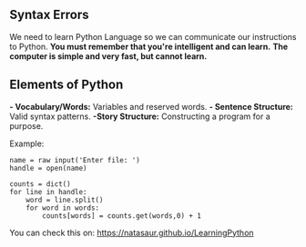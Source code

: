 ## Syntax Errors
We need to learn Python Language so we can communicate our instructions to Python.
**You must remember that you're intelligent and can learn.**
**The computer is simple and very fast, but cannot learn.**

## Elements of Python
**- Vocabulary/Words:** Variables and reserved words.
**- Sentence Structure:** Valid syntax patterns.
**-Story Structure:** Constructing a program for a purpose.

Example:

```
name = raw input('Enter file: ')
handle = open(name)

counts = dict()
for line in handle:
    word = line.split()
    for word in words:
        counts[words] = counts.get(words,0) + 1
```
You can check this on: https://natasaur.github.io/LearningPython
